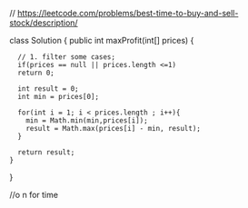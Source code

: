 // https://leetcode.com/problems/best-time-to-buy-and-sell-stock/description/

class Solution {
    public int maxProfit(int[] prices) {

      // 1. filter some cases;
      if(prices == null || prices.length <=1)
      return 0;

      int result = 0;
      int min = prices[0];

      for(int i = 1; i < prices.length ; i++){
        min = Math.min(min,prices[i]);
        result = Math.max(prices[i] - min, result);
      }

      return result;
    }
}

//o n for time
